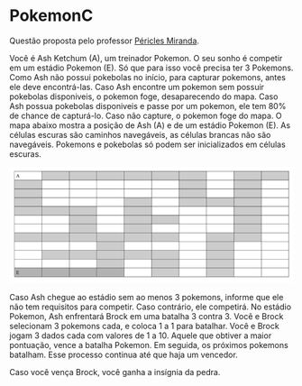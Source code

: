 # PokemonC
Questão proposta pelo professor [Péricles Miranda](https://www.linkedin.com/in/pbcm/?originalSubdomain=br).

Você é Ash Ketchum (A), um treinador Pokemon. O seu sonho é competir em um estádio Pokemon (E). Só que para isso você precisa ter 3
Pokemons. Como Ash não possui pokebolas no início, para capturar pokemons, antes ele deve encontrá-las. Caso Ash encontre um pokemon sem
possuir pokebolas disponiveis, o pokemon foge, desaparecendo do mapa. Caso Ash possua pokebolas disponiveis e passe por um pokemon, ele
tem 80% de chance de capturá-lo. Caso não capture, o pokemon foge do mapa.
O mapa abaixo mostra a posição de Ash (A) e de um estádio Pokemon (E). As células escuras são caminhos navegáveis, as células brancas não são
navegáveis. Pokemons e pokebolas só podem ser inicializados em células escuras.

![Alt text](https://github.com/LucasAlves011/PokemonC/blob/016b8ea957344082a984bcb706cba1c80383aa43/Captura%20de%20tela%20de%202021-10-31%2002-42-32.png "Optional title")

Caso Ash chegue ao estádio sem ao menos 3 pokemons, informe que ele não tem requisitos para competir. Caso contrário, ele competirá. No
estádio Pokemon, Ash enfrentará Brock em uma batalha 3 contra 3. Você e Brock selecionam 3 pokemons cada, e coloca 1 a 1 para batalhar.
Você e Brock jogam 3 dados cada com valores de 1 a 10. Aquele que obtiver a maior pontuação, vence a batalha Pokemon. Em seguida, os
próximos pokemons batalham. Esse processo continua até que haja um vencedor.

Caso você vença Brock, você ganha a insígnia da pedra.
